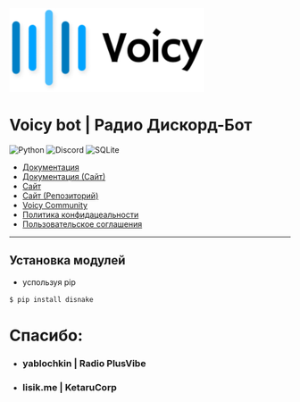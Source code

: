 <img src="img/MiniLogo.svg" height="150px"/>

# Voicy bot | Радио Дискорд-Бот

![Python](https://img.shields.io/badge/python-3670A0?style=for-the-badge&logo=python&logoColor=ffdd54) ![Discord](https://img.shields.io/badge/Discord-%235865F2.svg?style=for-the-badge&logo=discord&logoColor=white) ![SQLite](https://img.shields.io/badge/sqlite-%2307405e.svg?style=for-the-badge&logo=sqlite&logoColor=white)

- [Документация](https://github.com/keeniGithub/Voicy.site/blob/main/documentations/Docs/Documentation.md)
- [Документация (Сайт)](https://voicy.site/documentations/)
- [Сайт](https://voicy.site)
- [Сайт (Репозиторий)](https://github.com/KenykaGit/Voicy.site)
- [Voicy Community](https://discord.gg/4ed6dbJZvZ)
- [Политика конфидацеальности](https://github.com/keeniGithub/Voicy.site/blob/main/documentations/PrivacyPolicy/Privacy.md)
- [Пользовательское соглашения](https://github.com/keeniGithub/Voicy.site/blob/main/documentations/TermsOfService/Terms.md)

---

## Установка модулей

- успользуя pip

```bash
$ pip install disnake
```

# Спасибо:

- <h3>yablochkin | Radio PlusVibe</h3>
- <h3>lisik.me | KetaruCorp</h3>
